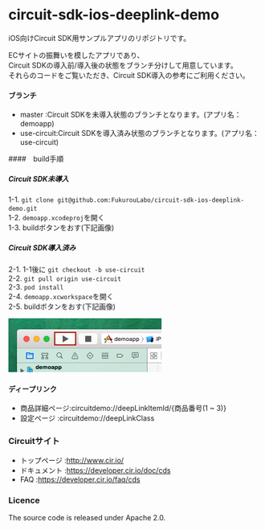 circuit-sdk-ios-deeplink-demo
===================

iOS向けCircuit SDK用サンプルアプリのリポジトリです。

ECサイトの振舞いを模したアプリであり、  
Circuit SDKの導入前/導入後の状態をブランチ分けして用意しています。  
それらのコードをご覧いただき、Circuit SDK導入の参考にご利用ください。  

#### ブランチ
* master     :Circuit SDKを未導入状態のブランチとなります。(アプリ名：demoapp)
* use-circuit:Circuit SDKを導入済み状態のブランチとなります。(アプリ名：use-circuit)

####　build手順
##### Circuit SDK未導入
1-1. `git clone git@github.com:FukurouLabo/circuit-sdk-ios-deeplink-demo.git`  
1-2. `demoapp.xcodeproj`を開く  
1-3. buildボタンをおす(下記画像)  

##### Circuit SDK導入済み
2-1. 1-1後に `git checkout -b use-circuit`  
2-2. `git pull origin use-circuit`  
2-3. `pod install`  
2-4. `demoapp.xcworkspace`を開く  
2-5. buildボタンをおす(下記画像)  

![build](screenshot.png)

#### ディープリンク
* 商品詳細ページ:circuitdemo://deepLinkItemId/{商品番号(1 ~ 3)}
* 設定ページ    :circuitdemo://deepLinkClass

### Circuitサイト
* トップページ :http://www.cir.io/
* ドキュメント :https://developer.cir.io/doc/cds
* FAQ          :https://developer.cir.io/faq/cds

### Licence
The source code is released under Apache 2.0.



